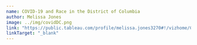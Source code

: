```yaml
---
name: COVID-19 and Race in the District of Columbia
author: Melissa Jones
image: ../img/covidDC.png
link: "https://public.tableau.com/profile/melissa.jones3270#!/vizhome/CoronavirusandRaceintheDistrictofColombia/Dashboard1"
linkTarget: "_blank"
---
```

